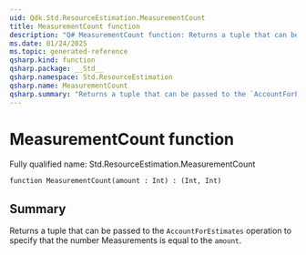 ```yaml
---
uid: Qdk.Std.ResourceEstimation.MeasurementCount
title: MeasurementCount function
description: "Q# MeasurementCount function: Returns a tuple that can be passed to the `AccountForEstimates` operation to specify that the number Measurements is equal to the `amount`."
ms.date: 01/24/2025
ms.topic: generated-reference
qsharp.kind: function
qsharp.package: __Std__
qsharp.namespace: Std.ResourceEstimation
qsharp.name: MeasurementCount
qsharp.summary: "Returns a tuple that can be passed to the `AccountForEstimates` operation to specify that the number Measurements is equal to the `amount`."
---
```


# MeasurementCount function

Fully qualified name: Std.ResourceEstimation.MeasurementCount

```qsharp
function MeasurementCount(amount : Int) : (Int, Int)
```

## Summary
Returns a tuple that can be passed to the `AccountForEstimates` operation
to specify that the number Measurements is equal to the `amount`.
